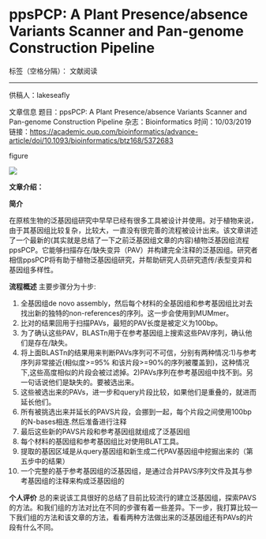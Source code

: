 # ppsPCP: A Plant Presence/absence Variants Scanner and Pan-genome Construction Pipeline

标签（空格分隔）： 文献阅读

---

供稿人：lakeseafly

文章信息
题目：ppsPCP: A Plant Presence/absence Variants Scanner and Pan-genome Construction Pipeline
杂志：Bioinformatics
时间：10/03/2019
链接：https://academic.oup.com/bioinformatics/advance-article/doi/10.1093/bioinformatics/btz168/5372683

figure

![][1]

**文章介绍：**

**简介**

在原核生物的泛基因组研究中早早已经有很多工具被设计并使用。对于植物来说，由于其基因组比较复杂，比较大，一直没有很完善的流程被设计出来。该文章讲述了一个最新的(其实就是总结了一下之前泛基因组文章的内容)植物泛基因组流程ppsPCP。它能够扫描存在/缺失变异（PAV）并构建完全注释的泛基因组。研究者相信ppsPCP将有助于植物泛基因组研究，并帮助研究人员研究遗传/表型变异和基因组多样性。

**流程概述**
主要步骤分为十步:

 1. 全基因组de novo assembly，然后每个材料的全基因组和参考基因组比对去找出新的独特的non-references的序列。这一步会使用到MUMmer。
 2. 比对的结果回用于扫描PAVs，最短的PAV长度是被定义为100bp。
 3. 为了确认这些PAV，BLASTn用于在参考基因组上搜索这些PAV序列，确认他们是存在/缺失。
 4. 将上面BLASTn的结果用来判断PAVs序列可不可信，分别有两种情况:1)与参考序列非常接近(相似度>=95% 和该片段>=90%的序列被覆盖到)，这种情况下,这些高度相似的片段会被过滤掉。2)PAVs序列在参考基因组中找不到。另一句话说他们是缺失的。要被选出来。
 5. 这些被选出来的PAVs，进一步和query片段比较，如果他们是重叠的，就进而延长他们。
 6. 所有被挑选出来并延长的PAVS片段，会挪到一起，每个片段之间使用100bp的N-bases相连.然后准备进行注释
 7. 最后这些新的PAVS片段和参考基因组就组成了泛基因组
 8. 每个材料的基因组和参考基因组比对使用BLAT工具。
 9. 提取的基因区域是从query基因组和新生成二代PAV基因组中挖掘出来的（第五步中的结果）
 10. 一个完整的基于参考基因组的泛基因组，是通过合并PAVS序列文件及其与参考基因组的注释来构成泛基因组的

**个人评价**
总的来说该工具很好的总结了目前比较流行的建立泛基因组，探索PAVS的方法。和我们组的方法对比在不同的步骤有着一些差异。下一步，我打算比较一下我们组的方法和该文章的方法，看看两种方法做出来的泛基因组还有PAVs的片段有什么不同。


  [1]: http://static.zybuluo.com/lakesea/n6ss69n4igzp9qcq5t1zt00a/12103451_16eda5cb2c.png